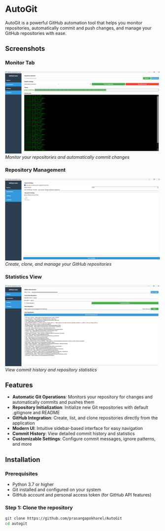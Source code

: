 # AutoGit

AutoGit is a powerful GitHub automation tool that helps you monitor repositories, automatically commit and push changes, and manage your GitHub repositories with ease.

## Screenshots

### Monitor Tab
![Monitor Tab](1.png)
*Monitor your repositories and automatically commit changes*

### Repository Management
![Repository Management](2.png)
*Create, clone, and manage your GitHub repositories*

### Statistics View
![Statistics View](3.png)
*View commit history and repository statistics*

## Features

- **Automatic Git Operations**: Monitors your repository for changes and automatically commits and pushes them
- **Repository Initialization**: Initialize new Git repositories with default .gitignore and README
- **GitHub Integration**: Create, list, and clone repositories directly from the application
- **Modern UI**: Intuitive sidebar-based interface for easy navigation
- **Commit History**: View detailed commit history and statistics
- **Customizable Settings**: Configure commit messages, ignore patterns, and more

## Installation

### Prerequisites

- Python 3.7 or higher
- Git installed and configured on your system
- GitHub account and personal access token (for GitHub API features)

### Step 1: Clone the repository

```bash
git clone https://github.com/prasangapokharel/AutoGit
cd autogit
